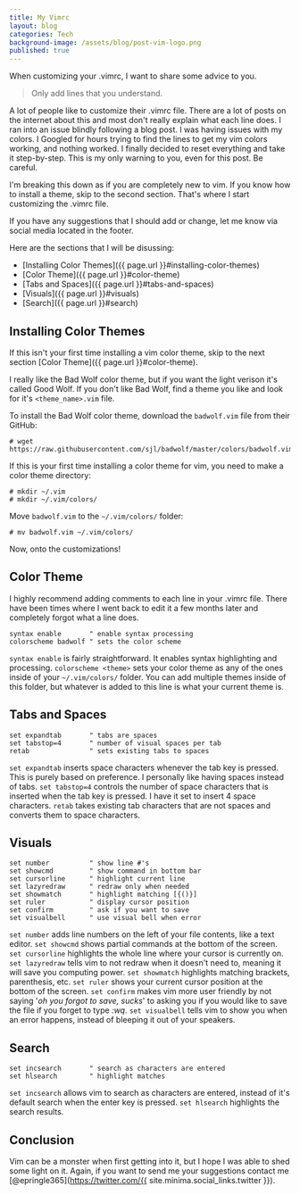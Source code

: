 ```yaml
---
title: My Vimrc
layout: blog
categories: Tech
background-image: /assets/blog/post-vim-logo.png
published: true
---
```


When customizing your .vimrc, I want to share some advice to you.

> Only add lines that you understand.

A lot of people like to customize their .vimrc file. There are a lot of posts on the internet about this and most don't really explain what each line does. I ran into an issue blindly following a blog post. I was having issues with my colors. I Googled for hours trying to find the lines to get my vim colors working, and nothing worked. I finally decided to reset everything and take it step-by-step. This is my only warning to you, even for this post. Be careful.

I'm breaking this down as if you are completely new to vim. If you know how to install a theme, skip to the second section. That's where I start customizing the .vimrc file.

If you have any suggestions that I should add or change, let me know via social media located in the footer.

Here are the sections that I will be disussing:
* [Installing Color Themes]({{ page.url }}#installing-color-themes)
* [Color Theme]({{ page.url }}#color-theme)
* [Tabs and Spaces]({{ page.url }}#tabs-and-spaces)
* [Visuals]({{ page.url }}#visuals)
* [Search]({{ page.url }}#search)

## Installing Color Themes

If this isn't your first time installing a vim color theme, skip to the next section [Color Theme]({{ page.url }}#color-theme).

I really like the Bad Wolf color theme, but if you want the light verison it's called Good Wolf. If you don't like Bad Wolf, find a theme you like and look for it's `<theme_name>.vim` file.

To install the Bad Wolf color theme, download the `badwolf.vim` file from their GitHub:
```
# wget https://raw.githubusercontent.com/sjl/badwolf/master/colors/badwolf.vim
```

If this is your first time installing a color theme for vim, you need to make a color theme directory:
```
# mkdir ~/.vim
# mkdir ~/.vim/colors/
```

Move `badwolf.vim` to the `~/.vim/colors/` folder:
```
# mv badwolf.vim ~/.vim/colors/
```

Now, onto the customizations!

## Color Theme

I highly recommend adding comments to each line in your .vimrc file. There have been times where I went back to edit it a few months later and completely forgot what a line does.

```
syntax enable       " enable syntax processing
colorscheme badwolf " sets the color scheme
```
`syntax enable` is fairly straightforward. It enables syntax highlighting and processing. `colorscheme <theme>` sets your color theme as any of the ones inside of your `~/.vim/colors/` folder. You can add multiple themes inside of this folder, but whatever is added to this line is what your current theme is.


## Tabs and Spaces

```
set expandtab       " tabs are spaces
set tabstop=4       " number of visual spaces per tab
retab               " sets existing tabs to spaces
```
`set expandtab` inserts space characters whenever the tab key is pressed. This is purely based on preference. I personally like having spaces instead of tabs. `set tabstop=4` controls the number of space characters that is inserted when the tab key is pressed. I have it set to insert 4 space characters. `retab` takes existing tab characters that are not spaces and converts them to space characters.


## Visuals

```
set number          " show line #'s
set showcmd         " show command in bottom bar
set cursorline      " highlight current line
set lazyredraw      " redraw only when needed
set showmatch       " highlight matching [{()}]
set ruler           " display cursor position
set confirm         " ask if you want to save
set visualbell      " use visual bell when error
```

`set number` adds line numbers on the left of your file contents, like a text editor. `set showcmd` shows partial commands at the bottom of the screen. `set cursorline` highlights the whole line where your cursor is currently on. `set lazyredraw` tells vim to not redraw when it doesn't need to, meaning it will save you computing power. `set showmatch` highlights matching brackets, parenthesis, etc. `set ruler` shows your current cursor position at the bottom of the screen. `set confirm` makes vim more user friendly by not saying '*oh you forgot to save, sucks*' to asking you if you would like to save the file if you forget to type *:wq*. `set visualbell` tells vim to show you when an error happens, instead of bleeping it out of your speakers.

## Search

```
set incsearch       " search as characters are entered
set hlsearch        " highlight matches
```

`set incsearch` allows vim to search as characters are entered, instead of it's default search when the enter key is pressed. `set hlsearch` highlights the search results.

## Conclusion

Vim can be a monster when first getting into it, but I hope I was able to shed some light on it. Again, if you want to send me your suggestions contact me [@epringle365](https://twitter.com/{{ site.minima.social_links.twitter }}).
